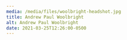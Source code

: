 ```yaml
---
media: /media/files/woolbright-headshot.jpg
title: Andrew Paul Woolbright
alt: Andrew Paul Woolbright
date: 2021-03-25T12:26:00-0500
---
```

